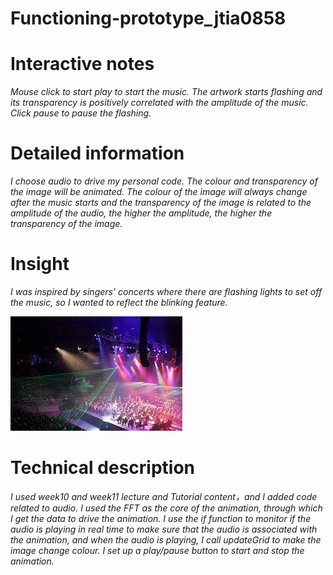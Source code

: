 # Functioning-prototype_jtia0858

# Interactive notes 
*Mouse click to start play to start the music. The artwork starts flashing and its transparency is positively correlated with the amplitude of the music. Click pause to pause the flashing.*

# Detailed information
*I choose audio to drive my personal code. The colour and transparency of the image will be animated. The colour of the image will always change after the music starts and the transparency of the image is related to the amplitude of the audio, the higher the amplitude, the higher the transparency of the image.*

# Insight
*I was inspired by singers' concerts where there are flashing lights to set off the music, so I wanted to reflect the blinking feature.*

![An image of vocal recital](image.png)

# Technical description
*I used week10 and week11 lecture and Tutorial content，and I added code related to audio. I used the FFT as the core of the animation, through which I get the data to drive the animation. I use the if function to monitor if the audio is playing in real time to make sure that the audio is associated with the animation, and when the audio is playing, I call updateGrid to make the image change colour. I set up a play/pause button to start and stop the animation.*


